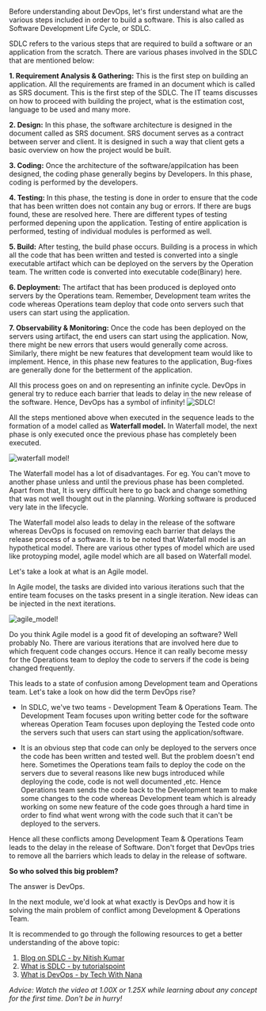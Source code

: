 Before understanding about DevOps, let's first understand what are the various steps included in order to build a software. This is also called as Software Development Life Cycle, or SDLC.

SDLC refers to the various steps that are required to build a software or an application from the scratch. There are various phases involved in the SDLC that are mentioned below:

**1. Requirement Analysis & Gathering:** This is the first step on building an application. All the requirements are framed in an document which is called as SRS document. This is the first step of the SDLC. The IT teams discusses on how to proceed with building the project, what is the estimation cost, language to be used and many more.

**2. Design:** In this phase, the software architecture is designed in the document called as SRS document. SRS document serves as a contract between server and client. It is designed in such a way that client gets a basic overview on how the project would be built.

**3. Coding:** Once the architecture of the software/appilcation has been designed, the coding phase generally begins by Developers. In this phase, coding is performed by the developers.

**4. Testing:** In this phase, the testing is done in order to ensure that the code that has been written does not contain any bug or errors. If there are bugs found, these are resolved here. There are different types of testing performed depening upon the application. Testing of entire application is performed, testing of individual modules is performed as well.

**5. Build:** After testing, the build phase occurs. Building is a process in which all the code that has been written and tested is converted into a single executable artifact which can be deployed on the servers by the Operation team. The written code is converted into executable code(Binary) here.

**6. Deployment:** The artifact that has been produced is deployed onto servers by the Operations team. Remember, Development team writes the code whereas Operations team deploy that code onto servers such that users can start using the application.

**7. Observability & Monitoring:** Once the code has been deployed on the servers using artifact, the end users can start using the application. Now, there might be new errors that users would generally come across. Similarly, there might be new features that development team would like to implement. Hence, in this phase new features to the application, Bug-fixes are generally done for the betterment of the application.

All this process goes on and on representing an infinite cycle. DevOps in general try to reduce each barrier that leads to delay in the new release of the software. Hence, DevOps has a symbol of infinity!
![SDLC!](//02-Software-Development/images/SDLC.png)

All the steps mentioned above when executed in the sequence leads to the formation of a model called as **Waterfall model.** In Waterfall model, the next phase is only executed once the previous phase has completely been executed.

![waterfall model!](/images/sdlc_waterfall_model.jpg)

The Waterfall model has a lot of disadvantages. For eg. You can't move to another phase unless and until the previous phase has been completed. Apart from that, It is very difficult here to go back and change something that was not well thought out in the planning. Working software is produced very late in the lifecycle.

The Waterfall model also leads to delay in the release of the software whereas DevOps is focused on removing each barrier that delays the release process of a software. It is to be noted that Waterfall model is an hypothetical model. There are various other types of model which are used like protoyping model, agile model which are all based on Waterfall model.

Let's take a look at what is an Agile model.

In Agile model, the tasks are divided into various iterations such that the entire team focuses on the tasks present in a single iteration. New ideas can be injected in the next iterations.

![agile_model!](/images/sdlc_agile_model.jpg)

Do you think Agile model is a good fit of developing an software? Well probably No. There are various iterations that are involved here due to which frequent code changes occurs. Hence it can really become messy for the Operations team to deploy the code to servers if the code is being changed frequently.

This leads to a state of confusion among Development team and Operations team. Let's take a look on how did the term DevOps rise?

- In SDLC, we've two teams - Development Team & Operations Team. The Development Team focuses upon writing better code for the software whereas Operation Team focuses upon deploying the Tested code onto the servers such that users can start using the application/software.

- It is an obvious step that code can only be deployed to the servers once the code has been written and tested well. But the problem doesn't end here. Sometimes the Operations team fails to deploy the code on the servers due to several reasons like new bugs introduced while deploying the code, code is not well documented ,etc. Hence Operations team sends the code back to the Development team to make some changes to the code whereas Development team which is already working on some new feature of the code goes through a hard time in order to find what went wrong with the code such that it can't be deployed to the servers.

Hence all these conflicts among Development Team & Operations Team leads to the delay in the release of Software. Don't forget that DevOps tries to remove all the barriers which leads to delay in the release of software.

**So who solved this big problem?**

The answer is DevOps. 

In the next module, we'd look at what exactly is DevOps and how it is solving the main problem of conflict among Development & Operations Team.

It is recommended to go through the following resources to get a better understanding of the above topic:

1. [Blog on SDLC - by Nitish Kumar](https://nitishblog.hashnode.dev/what-is-sdlc)
2. [What is SDLC - by tutorialspoint](https://www.tutorialspoint.com/sdlc/sdlc_overview.htm)
3. [What is DevOps - by Tech With Nana](https://youtu.be/0yWAtQ6wYNM)

*Advice: Watch the video at 1.00X or 1.25X while learning about any concept for the first time. Don't be in hurry!*